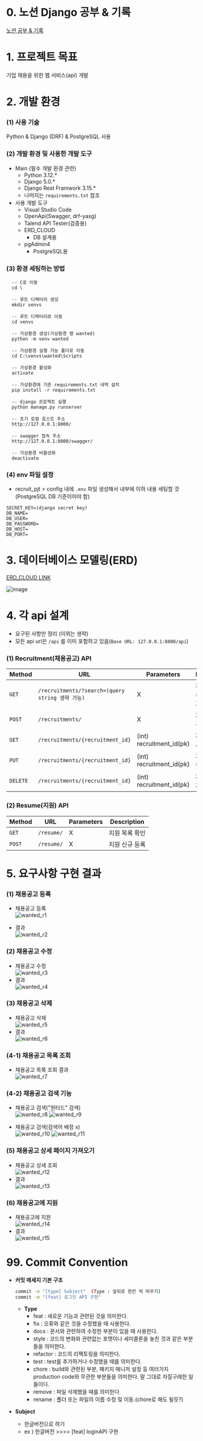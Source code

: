 # 0. 노션 Django 공부 & 기록
[노션 공부 & 기록](https://polyesterda.notion.site/mission-2232a7b3a6a044c4a90654555af0f8ac?pvs=4)

# 1. 프로젝트 목표
기업 채용을 위한 웹 서비스(api) 개발

# 2. 개발 환경
  ### (1) 사용 기술
  Python & Django (DRF) & PostgreSQL 사용

  ### (2) 개발 환경 및 사용한 개발 도구
  * Main (필수 개발 환경 관련)
    * Python 3.12.*
    * Django 5.0.*
    * Django Rest Framwork 3.15.*
    * 나머지는 `requirements.txt` 참조
  * 사용 개발 도구
    * Visual Studio Code
    * OpenApi(Swagger, drf-yasg)
    * Talend API Tester(검증용)
    * ERD_CLOUD
      * DB 설계용
    * pgAdmin4
      * PostgreSQL용
  ### (3) 환경 세팅하는 방법
  ```
    -- C로 이동
    cd \

    -- 루트 디렉터리 생성
    mkdir venvs

    -- 루트 디렉터리로 이동
    cd venvs

    -- 가상환경 생성(가상환경 명 wanted)
    python -m venv wanted

    -- 가상환경 실행 가능 폴더로 이동
    cd C:\venvs\wanted\Scripts

    -- 가상환경 활성화
    activate

    -- 가상환경에 기존 requirements.txt 내역 설치
    pip install -r requirements.txt

    -- django 프로젝트 실행
    python manage.py runserver

    -- 초기 로컬 호스트 주소
    http://127.0.0.1:8000/

    -- swagger 접속 주소
    http://127.0.0.1:8000/swagger/

    -- 가상환경 비활성화
    deactivate
```
### (4) env 파일 설정
* recruit_pjt > config 내에 `.env` 파일 생성해서 내부에 이하 내용 세팅할 것 (PostgreSQL DB 기준이어야 함)
```
SECRET_KEY=(django secret key)
DB_NAME=
DB_USER=
DB_PASSWORD=
DB_HOST=
DB_PORT=
```
# 3. 데이터베이스 모델링(ERD)
[ERD_CLOUD LINK](https://www.erdcloud.com/d/FNPTxk8JjKRk7Razf)

![image](https://github.com/user-attachments/assets/a24bdd3a-3ba7-4b60-b524-8169af8c45a7)


# 4. 각 api 설계
* 요구된 사항만 정리 (이외는 생략)
* 모든 api url은 `/api` 를 이미 포함하고 있음(`Base URL: 127.0.0.1:8000/api`)
### (1) Recruitment(채용공고) API
| Method | URL | Parameters | Description |
|---------|---------|---------|---------|
| `GET` | `/recruitments/?search=(query string 생략 가능)` | X | 채용공고 목록 확인(검색 가능) |
| `POST` | `/recruitments/` | X | 채용공고 신규 등록 |
| `GET` | `/recruitments/{recruitment_id}` | (int) recruitment_id(pk) | 채용공고 상세 정보 확인 |
| `PUT` | `/recruitments/{recruitment_id}` | (int) recruitment_id(pk) | 채용공고 수정 |
| `DELETE` | `/recruitments/{recruitment_id}` | (int) recruitment_id(pk) | 채용 공고 삭제 |

### (2) Resume(지원) API
| Method | URL | Parameters | Description |
|---------|---------|---------|---------|
| `GET` | `/resume/` | X | 지원 목록 확인 |
| `POST` | `/resume/` | X | 지원 신규 등록 |

# 5. 요구사항 구현 결과
### (1) 채용공고 등록
* 채용공고 등록  
![wanted_r1](https://github.com/user-attachments/assets/0d4adb4d-bfa8-4216-a369-aafe343afe5b)

* 결과  
![wanted_r2](https://github.com/user-attachments/assets/ce0a5e2d-23aa-4ad5-a909-67f6a17ff3ab)

### (2) 채용공고 수정
* 채용공고 수정  
![wanted_r3](https://github.com/user-attachments/assets/9d36d93f-7efe-4066-bbf7-182de7f6101b)
* 결과  
![wanted_r4](https://github.com/user-attachments/assets/3aa6ca27-0c88-401c-8a22-69af43348ab4)

### (3) 채용공고 삭제
* 채용공고 삭제  
![wanted_r5](https://github.com/user-attachments/assets/2d4e9ae4-c4f6-4f87-bb7e-0278d5ecd06f)
* 결과  
![wanted_r6](https://github.com/user-attachments/assets/b4fbd570-409c-43e3-b062-244d93c86623)

### (4-1) 채용공고 목록 조회
* 채용공고 목록 조회 결과  
![wanted_r7](https://github.com/user-attachments/assets/8a5f98dc-bd53-4d57-a461-bd02191bfeaa)

### (4-2) 채용공고 검색 기능
* 채용공고 검색("원티드" 검색)  
![wanted_r8](https://github.com/user-attachments/assets/e81dcd52-c46a-4158-9526-8af863b9f3b8)
![wanted_r9](https://github.com/user-attachments/assets/7a068ee5-2dda-4d7e-b7dd-3cab00c9a584)

* 채용공고 검색(검색어 배정 x)  
![wanted_r10](https://github.com/user-attachments/assets/c69ea5c8-b1c1-4db9-bcb9-28fefb5c785a)
![wanted_r11](https://github.com/user-attachments/assets/87d6ec34-46b8-4654-8f27-3c261835d6f6)

### (5) 채용공고 상세 페이지 가져오기
* 채용공고 상세 조회  
![wanted_r12](https://github.com/user-attachments/assets/30ba66b8-4760-4e0a-92ab-46e55b6962d5)
* 결과  
![wanted_r13](https://github.com/user-attachments/assets/d8c76ea4-8e5f-4be2-98b4-41a7e619fdb7)

### (6) 채용공고에 지원 
* 채용공고에 지원  
![wanted_r14](https://github.com/user-attachments/assets/86ae8d08-e9ff-4015-9393-49ef04d561b8)
* 결과  
![wanted_r15](https://github.com/user-attachments/assets/1f16c367-a5ec-4b75-aa6d-63c42438cc56)

# 99. Commit Convention
- **커밋 메세지 기본 구조**
    
    ```bash
    commit -m "[type] Subject"  (Type : 앞뒤로 한칸 씩 띄우기)
    commit -m "[feat] 로그인 API 구현"
    ```
    
    - **Type**
        - feat : 새로운 기능과 관련된 것을 의미한다.
        - fix : 오류와 같은 것을 수정했을 때 사용한다.
        - docs : 문서와 관련하여 수정한 부분이 있을 때 사용한다.
        - style : 코드의 변화와 관련없는 포맷이나 세미콜론을 놓친 것과 같은 부분들을 의미한다.
        - refactor : 코드의 리팩토링을 의미한다.
        - test : test를 추가하거나 수정했을 때를 의미한다.
        - chore : build와 관련된 부분, 패키지 매니저 설정 등 여러가지 production code와 무관한 부분들을 의미한다. 말 그대로 자질구레한 일들이다.
        - remove : 파일 삭제했을 때를 의미한다.
        - rename : 폴더 또는 파일의 이름 수정 및 이동.(chore로 해도 될듯?)

- **Subject**
    - 한글버전으로 하기
    - ex )   한글버전 >>>> [feat] loginAPI 구현
        
